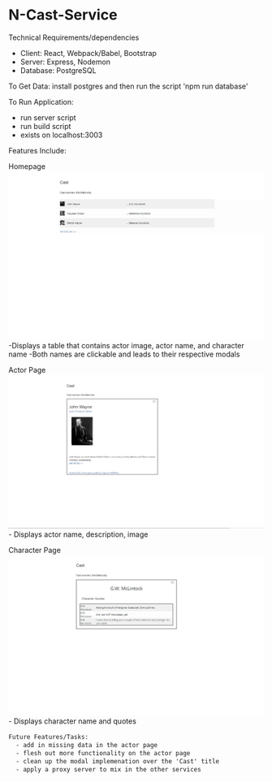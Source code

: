 # N-Cast-Service

Technical Requirements/dependencies
 - Client: React, Webpack/Babel, Bootstrap 
 - Server: Express, Nodemon 
 - Database: PostgreSQL 

To Get Data:
install postgres and then run the script 'npm run database'

To Run Application:
 - run server script
 - run build script
 - exists on localhost:3003

Features Include:

Homepage
<img src='./FECHOME.jpg'>
     -Displays a table that contains actor image, actor name, and character name
     -Both names are clickable and leads to their respective modals


Actor Page
<img src='./FECACTORPG.jpg'>
    - Displays actor name, description, image


Character Page
<img src='./FECCHARACTERPG.jpg'>
    - Displays character name and quotes


    Future Features/Tasks:
      - add in missing data in the actor page
      - flesh out more functionality on the actor page
      - clean up the modal implemenation over the 'Cast' title
      - apply a proxy server to mix in the other services